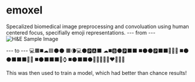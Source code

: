 # emoxel
Specalized biomedical image preprocessing and convoluation using human centered focus, specifially emoji representations.
--- from ---
![H&E Sample Image](inputs/cancer.png.png)

--- to --- 
💻🟫◼️☁🟦🌑🌑
🟫🌘💻🌑🅿🅰⬛
☁◼️🅱🌑🅿⬛⬛
◼️🌑🌑🅿⬛⬛🧔🏿‍♀️
◼️🌑⚫⬛⬛⬛👩🏿
◼️🌑⬛⬛⬛🕋⌚
◼️🌑⬛⬛⚫🙎🏿‍♀👩🏿‍❤️‍💋‍👨🏿

This was then used to train a model, which had better than chance results!